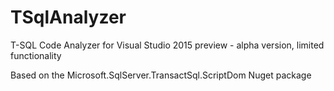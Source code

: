 TSqlAnalyzer
============

T-SQL Code Analyzer for Visual Studio 2015 preview - alpha version, limited functionality

Based on the Microsoft.SqlServer.TransactSql.ScriptDom Nuget package
